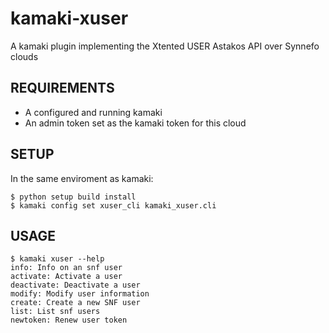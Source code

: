 # kamaki-xuser
A kamaki plugin implementing the Xtented USER Astakos API over Synnefo clouds

REQUIREMENTS
------------

* A configured and running kamaki
* An admin token set as the kamaki token for this cloud


SETUP
-----

In the same enviroment as kamaki:

```
$ python setup build install
$ kamaki config set xuser_cli kamaki_xuser.cli
```

USAGE
-----

```
$ kamaki xuser --help
info: Info on an snf user
activate: Activate a user
deactivate: Deactivate a user
modify: Modify user information
create: Create a new SNF user
list: List snf users
newtoken: Renew user token
```

